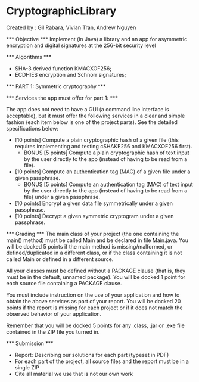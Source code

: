 # CryptographicLibrary

Created by : Gil Rabara, Vivian Tran, Andrew Nguyen 

*** Objective ***
Implement (in Java) a library and an app for asymmetric encryption
and digital signatures at the 256-bit security level

*** Algorithms ***
- SHA-3 derived function KMACXOF256;
- ECDHIES encryption and Schnorr signatures;

*** PART 1: Symmetric cryptography ***

*** Services the app must offer for part 1: ***

The app does not need to have a GUI (a command line interface is acceptable),
but it must offer the following services in a clear and simple fashion (each item
below is one of the project parts). See the detailed specifications below:

- [10 points] Compute a plain cryptographic hash of a given file (this requires
implementing and testing cSHAKE256 and KMACXOF256 first).
    - BONUS [5 points] Compute a plain cryptographic hash of text input by the user
directly to the app (instead of having to be read from a file).
- [10 points] Compute an authentication tag (MAC) of a given file under a given
passphrase.
    - BONUS [5 points] Compute an authentication tag (MAC) of text input by the
user directly to the app (instead of having to be read from a file) under a given
passphrase.
- [10 points] Encrypt a given data file symmetrically under a given passphrase.
- [10 points] Decrypt a given symmetric cryptogram under a given passphrase.

*** Grading *** 
The main class of your project (the one containing the main() method) must be
called Main and be declared in file Main.java. You will be docked 5 points if the 
main method is missing/malformed, or defined/duplicated in a different class, or 
if the class containing it is not called Main or defined in a different source.

All your classes must be defined without a PACKAGE clause (that is, they must
be in the default, unnamed package). You will be docked 1 point for each source
file containing a PACKAGE clause.

You must include instruction on the use of your application and how to obtain
the above services as part of your report. You will be docked 20 points if the
report is missing for each project or if it does not match the observed
behavior of your application.

Remember that you will be docked 5 points for any .class, .jar or .exe file
contained in the ZIP file you turned in.

*** Submission ***
- Report: Describing our solutions for each part (typeset in PDF)
- For each part of the project, all source files and the report must be in a single ZIP
- Cite all material we use that is not our own work